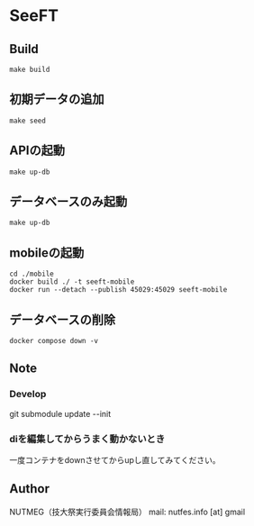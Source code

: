 # SeeFT

## Build
``` fish
make build
```

## 初期データの追加
``` fish
make seed
```

## APIの起動
``` fish
make up-db
```

## データベースのみ起動
``` fish
make up-db
```

## mobileの起動
``` fish
cd ./mobile
docker build ./ -t seeft-mobile
docker run --detach --publish 45029:45029 seeft-mobile
```

## データベースの削除
``` fish
docker compose down -v
```

## Note
### Develop
git submodule update --init

### diを編集してからうまく動かないとき
一度コンテナをdownさせてからupし直してみてください。

## Author
NUTMEG（技大祭実行委員会情報局）
mail: nutfes.info [at] gmail
